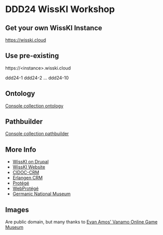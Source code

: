 # DDD24 WissKI Workshop
## Get your own WissKI Instance 
https://wisski.cloud
## Use pre-existing 
https://\<instance\>.wisski.cloud

ddd24-1
ddd24-2
…
ddd24-10

## Ontology
[Console collection ontology](http://barcamp.wisski.cloud/ontology/1.0/)
## Pathbuilder
[Console collection pathbuilder](https://barcamp.wisski.cloud/sites/default/files/wisski_pathbuilder/export/console_collection.xml)

## More Info
* [WissKI on Drupal](https://www.drupal.org/project/wisski)
* [WissKI Website](https://wiss-ki.eu)
* [CIDOC-CRM](https://cidoc-crm.org)
* [Erlangen CRM](https://erlangen-crm.org)
* [Protégé](https://protege.stanford.edu/)
* [WebProtégé](https://webprotege.stanford.edu/)
* [Germanic National Museum](https://gnm.de)

## Images
Are public domain, but many thanks to [Evan Amos' Vanamo Online Game Museum](https://commons.wikimedia.org/wiki/User:Evan-Amos)

